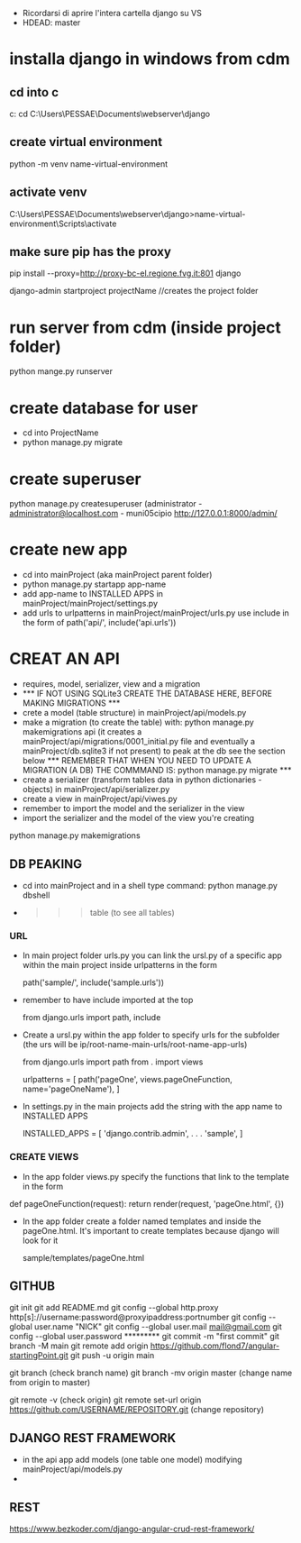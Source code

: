 - Ricordarsi di aprire l'intera cartella django su VS
- HDEAD: master

# installa django in windows from cdm
## cd into c
c:
cd C:\Users\PESSAE\Documents\webserver\django
## create virtual environment
python -m venv name-virtual-environment
## activate venv
C:\Users\PESSAE\Documents\webserver\django>name-virtual-environment\Scripts\activate
## make sure pip has the proxy
pip install --proxy=http://proxy-bc-el.regione.fvg.it:801 django

django-admin startproject projectName  //creates the project folder 

# run server from cdm (inside project folder)
python mange.py runserver

# create database for user
- cd into ProjectName
- python manage.py migrate

# create superuser
python manage.py createsuperuser
(administrator - administrator@localhost.com - muni05cipio
http://127.0.0.1:8000/admin/

# create new app
- cd into mainProject (aka mainProject parent folder)
- python manage.py startapp app-name
- add app-name to INSTALLED APPS in mainProject/mainProject/settings.py
- add urls to urlpatterns in mainProject/mainProject/urls.py use include in the form of path('api/', include('api.urls'))

# CREAT AN API
- requires, model, serializer, view and a migration
- *** IF NOT USING SQLite3 CREATE THE DATABASE HERE, BEFORE MAKING MIGRATIONS ***
- crete a model (table structure) in mainProject/api/models.py
- make a migration (to create the table) with: python manage.py makemigrations api
  (it creates a mainProject/api/migrations/0001_initial.py file and eventually a mainProject/db.sqlite3 if not present)
  to peak at the db see the section below
  *** REMEMBER THAT WHEN YOU NEED TO UPDATE A MIGRATION (A DB) THE COMMMAND IS: python manage.py migrate ***
- create a serializer (transform tables data in python dictionaries - objects) in mainProject/api/serializer.py
- create a view in mainProject/api/viwes.py
- remember to import the model and the serializer in the view
- import the serializer and the model of the view you're creating

python manage.py makemigrations

## DB PEAKING
- cd into mainProject and in a shell type command: python manage.py dbshell
- >>> table (to see all tables)



### URL
- In main project folder urls.py you can link the ursl.py of a specific app within the main project inside urlpatterns in the form

    path('sample/', include('sample.urls'))

- remember to have include imported at the top

    from django.urls import path, include

- Create a ursl.py within the app folder to specify urls for the subfolder (the urs will be ip/root-name-main-urls/root-name-app-urls) 

    from django.urls import path
    from . import views

    urlpatterns = [
        path('pageOne', views.pageOneFunction, name='pageOneName'),
    ]

- In settings.py in the main projects add the string with the app name to INSTALLED APPS

    INSTALLED_APPS = [
        'django.contrib.admin',
        . . .
        'sample',
    ]



### CREATE VIEWS
- In the app folder views.py specify the functions that link to the template in the form

def pageOneFunction(request):
    return render(request, 'pageOne.html', {})

- In the app folder create a folder named templates and inside the pageOne.html. It's important to create templates because django will look for it

    sample/templates/pageOne.html



## GITHUB
git init 
git add README.md 
git config --global http.proxy http[s]://username:password@proxyipaddress:portnumber 
git config --global user.name "NICK" 
git config --global user.mail mail@gmail.com 
git config --global user.password ********* 
git commit -m "first commit" 
git branch -M main 
git remote add origin https://github.com/flond7/angular-startingPoint.git 
git push -u origin main

git branch (check branch name)
git branch -mv origin master (change name from origin to master)

git remote -v (check origin)
git remote set-url origin https://github.com/USERNAME/REPOSITORY.git (change repository)



## DJANGO REST FRAMEWORK
- in the api app add models (one table one model) modifying mainProject/api/models.py
- 





## REST
https://www.bezkoder.com/django-angular-crud-rest-framework/